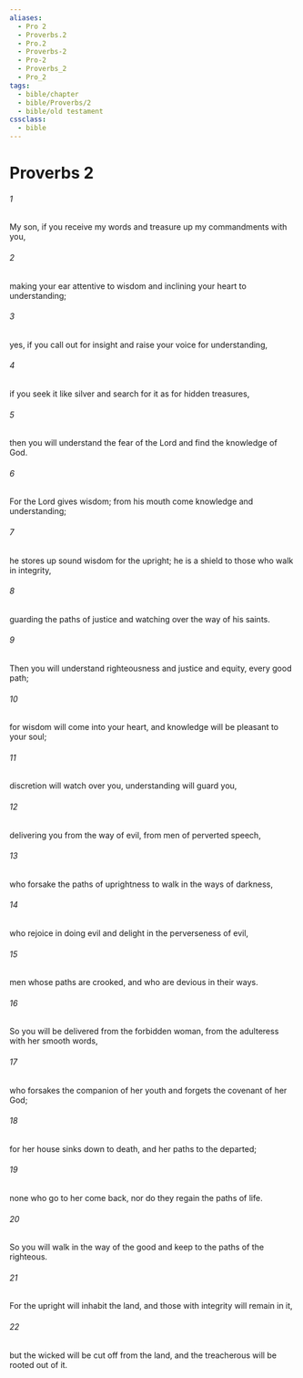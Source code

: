 ```yaml
---
aliases:
  - Pro 2
  - Proverbs.2
  - Pro.2
  - Proverbs-2
  - Pro-2
  - Proverbs_2
  - Pro_2
tags:
  - bible/chapter
  - bible/Proverbs/2
  - bible/old testament
cssclass:
  - bible
---
```


# Proverbs 2

###### 1
My son, if you receive my words and treasure up my commandments with you,
###### 2
making your ear attentive to wisdom and inclining your heart to understanding;
###### 3
yes, if you call out for insight and raise your voice for understanding,
###### 4
if you seek it like silver and search for it as for hidden treasures,
###### 5
then you will understand the fear of the Lord and find the knowledge of God.
###### 6
For the Lord gives wisdom; from his mouth come knowledge and understanding;
###### 7
he stores up sound wisdom for the upright; he is a shield to those who walk in integrity,
###### 8
guarding the paths of justice and watching over the way of his saints.
###### 9
Then you will understand righteousness and justice and equity, every good path;
###### 10
for wisdom will come into your heart, and knowledge will be pleasant to your soul;
###### 11
discretion will watch over you, understanding will guard you,
###### 12
delivering you from the way of evil, from men of perverted speech,
###### 13
who forsake the paths of uprightness to walk in the ways of darkness,
###### 14
who rejoice in doing evil and delight in the perverseness of evil,
###### 15
men whose paths are crooked, and who are devious in their ways.
###### 16
So you will be delivered from the forbidden woman, from the adulteress with her smooth words,
###### 17
who forsakes the companion of her youth and forgets the covenant of her God;
###### 18
for her house sinks down to death, and her paths to the departed;
###### 19
none who go to her come back, nor do they regain the paths of life.
###### 20
So you will walk in the way of the good and keep to the paths of the righteous.
###### 21
For the upright will inhabit the land, and those with integrity will remain in it,
###### 22
but the wicked will be cut off from the land, and the treacherous will be rooted out of it.


